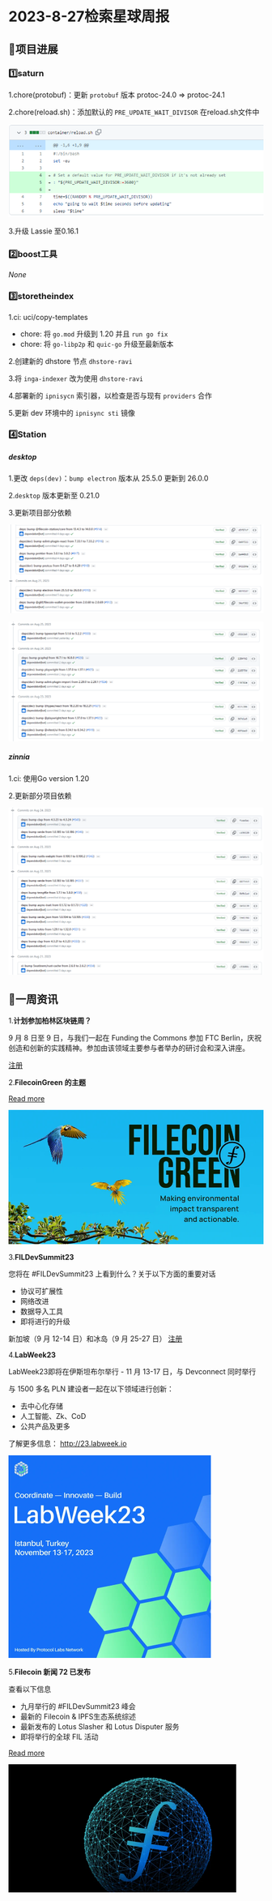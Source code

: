 # 2023-8-27检索星球周报


## 🚀项目进展

### 1️⃣saturn

1.chore(protobuf)：更新 `protobuf` 版本 protoc-24.0 => protoc-24.1

2.chore(reload.sh)：添加默认的 `PRE_UPDATE_WAIT_DIVISOR` 在reload.sh文件中

![image-20230826122314489](img/8-27-4-2023.png)

3.升级 Lassie 至0.16.1

###  2️⃣boost工具

*None*

###  3️⃣storetheindex

1.ci: uci/copy-templates

+ chore: 将 `go.mod` 升级到 1.20 并且 `run go fix`
+ chore: 将 `go-libp2p` 和 `quic-go` 升级至最新版本

2.创建新的 dhstore 节点 `dhstore-ravi`

3.将 `inga-indexer` 改为使用 `dhstore-ravi`

4.部署新的 `ipnisycn` 索引器，以检查是否与现有 `providers` 合作

5.更新 dev 环境中的 `ipnisync sti` 镜像

### 4️⃣Station

##### desktop

1.更改 `deps(dev)`：`bump electron` 版本从 25.5.0 更新到 26.0.0

2.`desktop` 版本更新至 0.21.0

3.更新项目部分依赖

![image-20230826121539739](img/8-27-1-2023.png)

![image-20230826121629865](img/8-27-2-2023.png)

##### zinnia

1.ci: 使用Go version 1.20

2.更新部分项目依赖

![image-20230826121834676](img/8-27-3-2023.png)

##  📢一周资讯

1.**计划参加柏林区块链周？**

9 月 8 日至 9 日，与我们一起在 Funding the Commons 参加 FTC Berlin，庆祝创造和创新的实践精神。参加由该领域主要参与者举办的研讨会和深入讲座。

[注册](https://lu.ma/descixfundingthecommons_berlin2023)

2.**FilecoinGreen 的主题**

[Read more](https://twitter.com/FilecoinTLDR/status/1694418996206985544)

![img](img/8-27-5-2023.png)

3.**FILDevSummit23**

您将在 #FILDevSummit23 上看到什么？关于以下方面的重要对话   

+ 协议可扩展性
+ 网络改进
+ 数据导入工具
+ 即将进行的升级

新加坡（9 月 12-14 日）和冰岛（9 月 25-27 日）
[注册](https://fildev.io/?utm_campaign=FIL%20Dev%20Summit&utm_content=261588821&utm_medium=social&utm_source=twitter&hss_channel=tw-2653394250)

4.**LabWeek23**

LabWeek23即将在伊斯坦布尔举行 - 11 月 13-17 日，与 Devconnect 同时举行

与 1500 多名 PLN 建设者一起在以下领域进行创新：

+ 去中心化存储
+ 人工智能、Zk、CoD
+ 公共产品及更多

了解更多信息： http://23.labweek.io

<img src="img/8-27-6-2023.png" alt="图像" style="zoom: 50%;" />

5.**Filecoin 新闻 72 已发布**

查看以下信息

+ 九月举行的 #FILDevSummit23 峰会
+ 最新的 Filecoin & IPFS生态系统综述
+ 最新发布的 Lotus Slasher 和 Lotus Disputer 服务
+ 即将举行的全球 FIL 活动

[Read more](https://filecoin.io/blog/posts/filecoin-news-72/)

<img src="img/8-27-7-2023.png" alt="img" style="zoom:50%;" />
